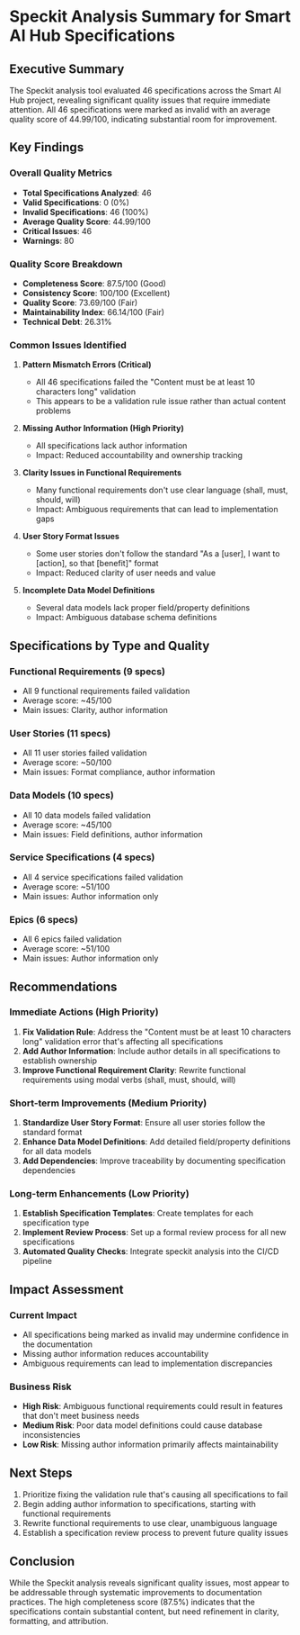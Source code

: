 # Speckit Analysis Summary for Smart AI Hub Specifications

## Executive Summary

The Speckit analysis tool evaluated 46 specifications across the Smart AI Hub project, revealing significant quality issues that require immediate attention. All 46 specifications were marked as invalid with an average quality score of 44.99/100, indicating substantial room for improvement.

## Key Findings

### Overall Quality Metrics

- **Total Specifications Analyzed**: 46
- **Valid Specifications**: 0 (0%)
- **Invalid Specifications**: 46 (100%)
- **Average Quality Score**: 44.99/100
- **Critical Issues**: 46
- **Warnings**: 80

### Quality Score Breakdown

- **Completeness Score**: 87.5/100 (Good)
- **Consistency Score**: 100/100 (Excellent)
- **Quality Score**: 73.69/100 (Fair)
- **Maintainability Index**: 66.14/100 (Fair)
- **Technical Debt**: 26.31%

### Common Issues Identified

1. **Pattern Mismatch Errors (Critical)**
   - All 46 specifications failed the "Content must be at least 10 characters long" validation
   - This appears to be a validation rule issue rather than actual content problems

2. **Missing Author Information (High Priority)**
   - All specifications lack author information
   - Impact: Reduced accountability and ownership tracking

3. **Clarity Issues in Functional Requirements**
   - Many functional requirements don't use clear language (shall, must, should, will)
   - Impact: Ambiguous requirements that can lead to implementation gaps

4. **User Story Format Issues**
   - Some user stories don't follow the standard "As a [user], I want to [action], so that [benefit]" format
   - Impact: Reduced clarity of user needs and value

5. **Incomplete Data Model Definitions**
   - Several data models lack proper field/property definitions
   - Impact: Ambiguous database schema definitions

## Specifications by Type and Quality

### Functional Requirements (9 specs)

- All 9 functional requirements failed validation
- Average score: ~45/100
- Main issues: Clarity, author information

### User Stories (11 specs)

- All 11 user stories failed validation
- Average score: ~50/100
- Main issues: Format compliance, author information

### Data Models (10 specs)

- All 10 data models failed validation
- Average score: ~45/100
- Main issues: Field definitions, author information

### Service Specifications (4 specs)

- All 4 service specifications failed validation
- Average score: ~51/100
- Main issues: Author information only

### Epics (6 specs)

- All 6 epics failed validation
- Average score: ~51/100
- Main issues: Author information only

## Recommendations

### Immediate Actions (High Priority)

1. **Fix Validation Rule**: Address the "Content must be at least 10 characters long" validation error that's affecting all specifications
2. **Add Author Information**: Include author details in all specifications to establish ownership
3. **Improve Functional Requirement Clarity**: Rewrite functional requirements using modal verbs (shall, must, should, will)

### Short-term Improvements (Medium Priority)

1. **Standardize User Story Format**: Ensure all user stories follow the standard format
2. **Enhance Data Model Definitions**: Add detailed field/property definitions for all data models
3. **Add Dependencies**: Improve traceability by documenting specification dependencies

### Long-term Enhancements (Low Priority)

1. **Establish Specification Templates**: Create templates for each specification type
2. **Implement Review Process**: Set up a formal review process for all new specifications
3. **Automated Quality Checks**: Integrate speckit analysis into the CI/CD pipeline

## Impact Assessment

### Current Impact

- All specifications being marked as invalid may undermine confidence in the documentation
- Missing author information reduces accountability
- Ambiguous requirements can lead to implementation discrepancies

### Business Risk

- **High Risk**: Ambiguous functional requirements could result in features that don't meet business needs
- **Medium Risk**: Poor data model definitions could cause database inconsistencies
- **Low Risk**: Missing author information primarily affects maintainability

## Next Steps

1. Prioritize fixing the validation rule that's causing all specifications to fail
2. Begin adding author information to specifications, starting with functional requirements
3. Rewrite functional requirements to use clear, unambiguous language
4. Establish a specification review process to prevent future quality issues

## Conclusion

While the Speckit analysis reveals significant quality issues, most appear to be addressable through systematic improvements to documentation practices. The high completeness score (87.5%) indicates that the specifications contain substantial content, but need refinement in clarity, formatting, and attribution.
